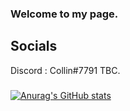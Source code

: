 ### Welcome to my page.

## Socials
Discord : Collin#7791
TBC.

### 

[![Anurag's GitHub stats](https://github-readme-stats.vercel.app/api?username=collinvh&theme=radical&include_all_commits=true&count_private=true)](https://github.com/anuraghazra/github-readme-stats)
